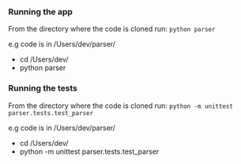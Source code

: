 ### Running the app
From the directory where the code is cloned run:
`python parser`

e.g code is in /Users/dev/parser/
* cd /Users/dev/
* python parser

### Running the tests
From the directory where the code is cloned run:
`python -m unittest parser.tests.test_parser`

e.g code is in /Users/dev/parser/
* cd /Users/dev/
* python -m unittest parser.tests.test_parser
